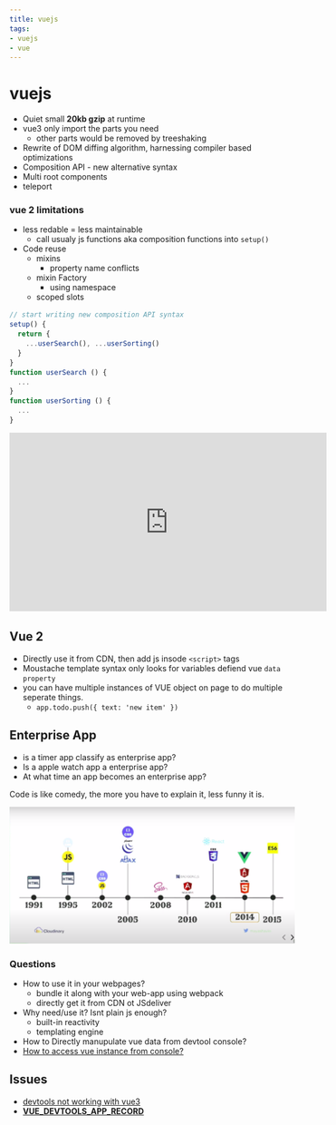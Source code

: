 ```yaml
---
title: vuejs
tags:
- vuejs
- vue
---
```


# vuejs

<TagLinks />

* Quiet small **20kb gzip** at runtime
* vue3 only import the parts you need
  * other parts would be removed by treeshaking
* Rewrite of DOM diffing algorithm, harnessing compiler based optimizations
* Composition API - new alternative syntax
* Multi root components
* teleport

### vue 2 limitations

* less redable $=$ less maintainable
  * call usualy js functions aka composition functions into `setup()`
* Code reuse
  * mixins
    * property name conflicts
  * mixin Factory
    * using namespace
  * scoped slots


```js
// start writing new composition API syntax
setup() {
  return {
    ...userSearch(), ...userSorting()
  }
}
function userSearch () {
  ...
}
function userSorting () {
  ...
}
```

<iframe width="560" height="315" src="https://www.youtube.com/embed/6HUjDKVn0e0" frameborder="0" allow="accelerometer; autoplay; encrypted-media; gyroscope; picture-in-picture" allowfullscreen></iframe>

## Vue 2

* Directly use it from CDN, then add js insode `<script>` tags
* Moustache template syntax only looks for variables defiend vue `data property`
* you can have multiple instances of VUE object on page to do multiple seperate things.
  * `app.todo.push({ text: 'new item' })`

## Enterprise App

* is a timer app classify as enterprise app?
* Is a apple watch app a enterprise app?
* At what time an app becomes an enterprise app?

Code is like comedy, the more you have to explain it, less funny it is.

![milestones in web technologies](../.vuepress/public/img/browser/web-technologies-milestones.png)

### Questions

* How to use it in your webpages?
  * bundle it along with your web-app using webpack
  * directly get it from CDN ot JSdeliver
* Why need/use it? Isnt plain js enough?
  * built-in reactivity
  * templating engine
* How to Directly manupulate vue data from devtool console?
* [How to access vue instance from console?](https://forum.vuejs.org/t/how-to-access-vue-from-chrome-console/3606)

## Issues

* [devtools not working with vue3](https://github.com/vuejs/vue-devtools/issues/1244)
* [__VUE_DEVTOOLS_APP_RECORD__](https://github.com/vuejs/vue-devtools/issues/1246)


<Footer />
